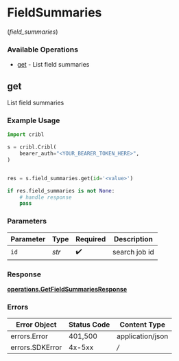 # FieldSummaries
(*field_summaries*)

### Available Operations

* [get](#get) - List field summaries

## get

List field summaries

### Example Usage

```python
import cribl

s = cribl.Cribl(
    bearer_auth="<YOUR_BEARER_TOKEN_HERE>",
)


res = s.field_summaries.get(id='<value>')

if res.field_summaries is not None:
    # handle response
    pass

```

### Parameters

| Parameter          | Type               | Required           | Description        |
| ------------------ | ------------------ | ------------------ | ------------------ |
| `id`               | *str*              | :heavy_check_mark: | search job id      |


### Response

**[operations.GetFieldSummariesResponse](../../models/operations/getfieldsummariesresponse.md)**
### Errors

| Error Object     | Status Code      | Content Type     |
| ---------------- | ---------------- | ---------------- |
| errors.Error     | 401,500          | application/json |
| errors.SDKError  | 4x-5xx           | */*              |
